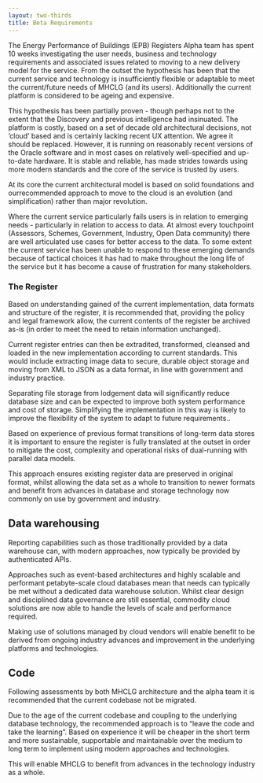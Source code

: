 ```yaml
---
layout: two-thirds
title: Beta Requirements
---
```


The Energy Performance of Buildings (EPB) Registers Alpha team has spent 10 weeks investigating the user needs, business and technology requirements and associated issues related to moving to a new delivery model for the service. From the outset the hypothesis has been that the current service and technology is insufficiently flexible or adaptable to meet the current/future needs of MHCLG (and its users). Additionally the current platform is considered to be ageing and expensive.

This hypothesis has been partially proven - though perhaps not to the extent that the Discovery and previous intelligence had insinuated. The platform is costly, based on a set of decade old architectural decisions, not ’cloud’ based and is certainly lacking recent UX attention. We agree it should be replaced. However, it is running on reasonably recent versions of the Oracle software and in most cases on relatively well-specified and up-to-date hardware. It is stable and reliable, has made strides towards using more modern standards and the core of the service is trusted by users.

At its core the current architectural model is based on solid foundations and ourrecommended approach to move to the cloud is an evolution (and simplification) rather than major revolution. 

Where the current service particularly fails users is in relation to emerging needs - particularly in relation to access to data. At almost every touchpoint (Assessors, Schemes, Government, Industry, Open Data community) there are well articulated use cases for better access to the data. To some extent the current service has been unable to respond to these emerging demands because of tactical choices it has had to make throughout the long life of the service but it has become a cause of frustration for many stakeholders.



<h3 class="govuk-heading-m">The Register</h3>


Based on understanding gained of the current implementation, data formats and structure of the register, it is recommended that, providing the policy and legal framework allow, the current contents of the register be archived as-is (in order to meet the need to retain information unchanged). 

Current register entries can then be extradited, transformed, cleansed and loaded in the new implementation according to current standards. This would include extracting image data to secure, durable object storage and moving from XML to JSON as a data format, in line with government and industry practice.

Separating file storage from lodgement data will significantly reduce database size and can be expected to improve both system performance and cost of storage. Simplifying the implementation in this way is likely to improve the flexibility of the system to adapt to future requirements..

Based on experience of previous format transitions of long-term data stores it is important to ensure the register is fully translated at the outset in order to mitigate the cost, complexity and operational risks of dual-running with parallel data models.

This approach ensures existing register data are preserved in original format, whilst allowing the data set as a whole to transition to newer formats and benefit from advances in database and storage technology now commonly on use by government and industry.


<h2 class="govuk-heading-m">Data warehousing</h2>



Reporting capabilities such as those traditionally provided by a data warehouse can, with modern approaches, now typically be provided by authenticated APIs. 

Approaches such as event-based architectures and highly scalable and performant petabyte-scale cloud databases mean that needs can typically be met without a dedicated data warehouse solution. Whilst clear design and disciplined data governance are still essential, commodity cloud solutions are now able to handle the levels of scale and performance required.

Making use of solutions managed by cloud vendors will enable benefit to be derived from ongoing industry advances and improvement in the underlying platforms and technologies.


<h2 class="govuk-heading-m">Code</h2>


Following assessments by both MHCLG architecture and the alpha team it is recommended that the current codebase not be migrated. 

Due to the age of the current codebase and coupling to the underlying database technology, the recommended approach is to “leave the code and take the learning”. Based on experience it will be cheaper in the short term and more sustainable, supportable and maintainable over the medium to long term to implement using modern approaches and technologies. 

This will enable MHCLG to benefit from advances in the technology industry as a whole.

